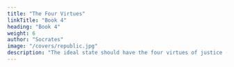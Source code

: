 ```yaml
---
title: "The Four Virtues"
linkTitle: "Book 4"
heading: "Book 4"
weight: 6
author: "Socrates"
image: "/covers/republic.jpg"
description: "The ideal state should have the four virtues of justice (dharma), wisdom, temperance, and courage"
---
```

